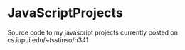 # JavaScriptProjects
Source code to my javascript projects currently posted on cs.iupui.edu/~tsstinso/n341
